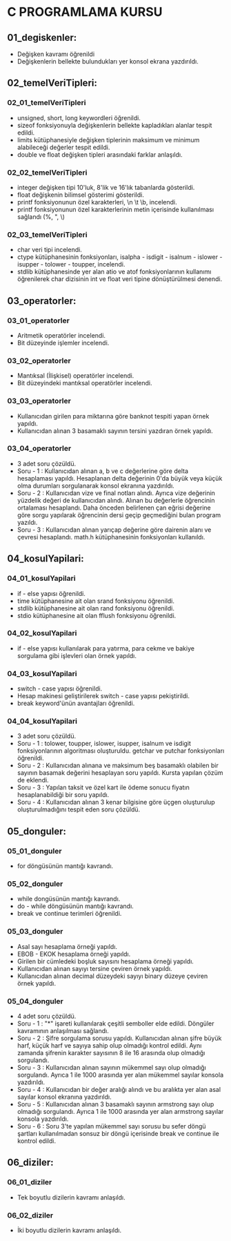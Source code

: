 # C PROGRAMLAMA KURSU

## 01_degiskenler:

- Değişken kavramı öğrenildi
- Değişkenlerin bellekte bulundukları yer konsol ekrana yazdırıldı.

## 02_temelVeriTipleri:
### 02_01_temelVeriTipleri
- unsigned, short, long keywordleri öğrenildi.
- sizeof fonksiyonuyla değişkenlerin bellekte kapladıkları alanlar tespit edildi.
- limits kütüphanesiyle değişken tiplerinin maksimum ve minimum alabileceği değerler tespit edildi.
- double ve float değişken tipleri arasındaki farklar anlaşıldı.
### 02_02_temelVeriTipleri
- integer değişken tipi 10'luk, 8'lik ve 16'lık tabanlarda gösterildi.
- float değişkenin bilimsel gösterimi gösterildi.
- printf fonksiyonunun özel karakterleri, \n \t \b, incelendi.
- printf fonksiyonunun özel karakterlerinin metin içerisinde kullanılması sağlandı (%, ", \\)
### 02_03_temelVeriTipleri
- char veri tipi incelendi.
- ctype kütüphanesinin fonksiyonları, isalpha - isdigit - isalnum - islower - isupper - tolower - toupper, incelendi.
- stdlib kütüphanesinde yer alan atio ve atof fonksiyonlarının kullanımı öğrenilerek char dizisinin int ve float veri tipine dönüştürülmesi denendi. 

## 03_operatorler:
### 03_01_operatorler
- Aritmetik operatörler incelendi.
- Bit düzeyinde işlemler incelendi.
### 03_02_operatorler
- Mantıksal (İlişkisel) operatörler incelendi.
- Bit düzeyindeki mantıksal operatörler incelendi.
### 03_03_operatorler
- Kullanıcıdan girilen para miktarına göre banknot tespiti yapan örnek yapıldı.
- Kullanıcıdan alınan 3 basamaklı sayının tersini yazdıran örnek yapıldı.
### 03_04_operatorler
- 3 adet soru çözüldü.
- Soru - 1 : Kullanıcıdan alınan a, b ve c değerlerine göre delta hesaplaması yapıldı. Hesaplanan delta değerinin 0'da büyük veya küçük olma durumları sorgulanarak konsol ekranına yazdırıldı.
- Soru - 2 : Kullanıcıdan vize ve final notları alındı. Ayrıca vize değerinin yüzdelik değeri de kullanıcıdan alındı. Alınan bu değerlerle öğrencinin ortalaması hesaplandı. Daha önceden belirlenen çan eğrisi değerine göre sorgu yapılarak öğrencinin dersi geçip geçmediğini bulan program yazıldı.
- Soru - 3 : Kullanıcıdan alınan yarıçap değerine göre dairenin alanı ve çevresi hesaplandı. math.h kütüphanesinin fonksiyonları kullanıldı.

## 04_kosulYapilari:
### 04_01_kosulYapilari
- if - else yapısı öğrenildi.
- time kütüphanesine ait olan srand fonksiyonu öğrenildi.
- stdlib kütüphanesine ait olan rand fonksiyonu öğrenildi.
- stdio kütüphanesine ait olan fflush fonksiyonu öğrenildi.
### 04_02_kosulYapilari
- if - else yapısı kullanılarak para yatırma, para cekme ve bakiye sorgulama gibi işlevleri olan örnek yapıldı. 
### 04_03_kosulYapilari
- switch - case yapısı öğrenildi.
- Hesap makinesi geliştirilerek switch - case yapısı pekiştirildi.
- break keyword'ünün avantajları öğrenildi.
### 04_04_kosulYapilari
- 3 adet soru çözüldü.
- Soru - 1 : tolower, toupper, islower, isupper, isalnum ve isdigit fonksiyonlarının algoritması oluşturuldu. getchar ve putchar fonksiyonları öğrenildi.
- Soru - 2 : Kullanıcıdan alınana ve maksimum beş basamaklı olabilen bir sayının basamak değerini hesaplayan soru yapıldı. Kursta yapılan çözüm de eklendi. 
- Soru - 3 : Yapılan taksit ve özel kart ile ödeme sonucu fiyatın hesaplanabildiği bir soru yapıldı.
- Soru - 4 : Kullanıcıdan alınan 3 kenar bilgisine göre üçgen oluşturulup oluşturulmadığını tespit eden soru çözüldü.

## 05_donguler:
### 05_01_donguler
- for döngüsünün mantığı kavrandı.
### 05_02_donguler
- while dongüsünün mantığı kavrandı.
- do - while döngüsünün mantığı kavrandı.
- break ve continue terimleri öğrenildi.
### 05_03_donguler
- Asal sayı hesaplama örneği yapıldı.
- EBOB - EKOK hesaplama örneği yapıldı.
- Girilen bir cümledeki boşluk sayısını hesaplama örneği yapıldı.
- Kullanıcıdan alınan sayıyı tersine çeviren örnek yapıldı.
- Kullanıcıdan alınan decimal düzeydeki sayıyı binary düzeye çeviren örnek yapıldı.
### 05_04_donguler
- 4 adet soru çözüldü.
- Soru - 1 : "*" işareti kullanılarak çeşitli semboller elde edildi. Döngüler kavramının anlaşılması sağlandı.
- Soru - 2 : Şifre sorgulama sorusu yapıldı. Kullanıcıdan alınan şifre büyük harf, küçük harf ve sayıya sahip olup olmadığı kontrol edildi. Aynı zamanda şifrenin karakter sayısının 8 ile 16 arasında olup olmadığı sorgulandı.
- Soru - 3 : Kullanıcıdan alınan sayının mükemmel sayı olup olmadığı sorgulandı. Ayrıca 1 ile 1000 arasında yer alan mükemmel sayılar konsola yazdırıldı.
- Soru - 4 : Kullanıcıdan bir değer aralığı alındı ve bu aralıkta yer alan asal sayılar konsol ekranına yazdırıldı. 
- Soru - 5 : Kullanıcıdan alınan 3 basamaklı sayının armstrong sayı olup olmadığı sorgulandı. Ayrıca 1 ile 1000 arasında yer alan armstrong sayılar konsola yazdırıldı.
- Soru - 6 : Soru 3'te yapılan mükemmel sayı sorusu bu sefer döngü şartları kullanılmadan sonsuz bir döngü içerisinde break ve continue ile kontrol edildi.

## 06_diziler:
### 06_01_diziler
- Tek boyutlu dizilerin kavramı anlaşıldı.
### 06_02_diziler
- İki boyutlu dizilerin kavramı anlaşıldı.